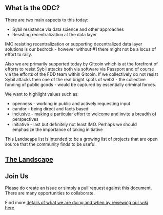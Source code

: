 ## What is the ODC?
There are two main aspects to this today:

- Sybil resistance via data science and other approaches
- Resisting recentralization at the data layer

IMO resisting recentralization or supporting decentralized data layer solutions is our bedrock - however without #1 there might not be a locus of effort to rally.

Also we are primarily supported today by Gitcoin which is at the forefront of efforts to resist Sybil attacks both via software via Passport and of course via the efforts of the FDD team within Gitcoin. If we collectively do not resist Sybil attacks then one of the real bright spots of web3 - the collective funding of public goods - would be captured by essentially criminal forces.

We want to highlight values such as:

- openness - working in public and actively requesting input
- candor - being direct and facts based
- inclusive - making a particular effort to welcome and invite a breadth of perspectives
- initiative - last but definitely not least IMO. Perhaps we should emphasize the importance of taking initiative

This Landscape list is intended to be a growing list of projects that are open source that the community finds to be useful. 

## [The Landscape](/landscape.md)

## Join Us

Please do create an issue or simply a pull request against this document. There are many opportunities to collaborate. 

Find more [details of what we are doing and when by reviewing our wiki here](https://github.com/OpenDataforWeb3/Landscape/wiki). 
